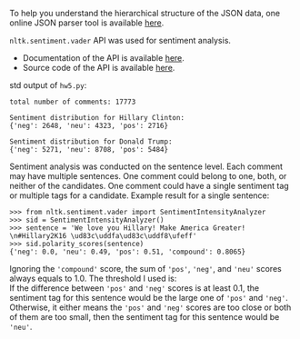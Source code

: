 To help you understand the hierarchical structure of the JSON data, one online JSON parser tool is available [here]( http://jsonparseronline.com/).

``nltk.sentiment.vader`` API was used for sentiment analysis. 
* Documentation of the API is available [here]( http://www.nltk.org/howto/sentiment.html). 
* Source code of the API is available [here]( http://www.nltk.org/_modules/nltk/sentiment/vader.html).

std output of ``hw5.py``:

```
total number of comments: 17773

Sentiment distribution for Hillary Clinton: 
{'neg': 2648, 'neu': 4323, 'pos': 2716}

Sentiment distribution for Donald Trump: 
{'neg': 5271, 'neu': 8708, 'pos': 5484}
```
Sentiment analysis was conducted on the sentence level. Each comment may have multiple sentences. One comment could belong to one, both, or neither of the candidates. One comment could have a single sentiment tag or multiple tags for a candidate. Example result for a single sentence:
```
>>> from nltk.sentiment.vader import SentimentIntensityAnalyzer
>>> sid = SentimentIntensityAnalyzer()
>>> sentence = 'We love you Hillary! Make America Greater! \n#Hillary2K16 \ud83c\uddfa\ud83c\uddf8\ufeff'
>>> sid.polarity_scores(sentence)
{'neg': 0.0, 'neu': 0.49, 'pos': 0.51, 'compound': 0.8065}
```
Ignoring the ``'compound'`` score, the sum of ``'pos'``, ``'neg'``, and ``'neu'`` scores always equals to 1.0. The threshold I used is:</br>
If the difference between ``'pos'`` and ``'neg'`` scores is at least 0.1, the sentiment tag for this sentence would be the large one of ``'pos'`` and ``'neg'``. Otherwise, it either means the ``'pos'`` and ``'neg'`` scores are too close or both of them are too small, then the sentiment tag for this sentence would be ``'neu'``.
